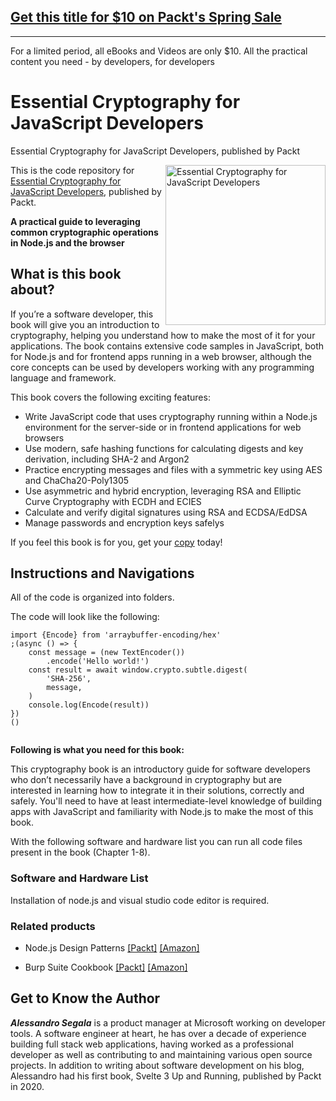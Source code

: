 ## [Get this title for $10 on Packt's Spring Sale](https://www.packt.com/B17148?utm_source=github&utm_medium=packt-github-repo&utm_campaign=spring_10_dollar_2022)
-----
For a limited period, all eBooks and Videos are only $10. All the practical content you need \- by developers, for developers

# Essential Cryptography for JavaScript Developers
Essential Cryptography for JavaScript Developers, published by Packt

<a href="https://www.packtpub.com/product/essential-cryptography-for-javascript-developers/9781801075336"><img src="https://static.packt-cdn.com/products/9781801075336/cover/smaller" alt="Essential Cryptography for JavaScript Developers" height="256px" align="right"></a>

This is the code repository for [Essential Cryptography for JavaScript Developers](https://www.packtpub.com/product/essential-cryptography-for-javascript-developers/9781801075336), published by Packt.

**A practical guide to leveraging common cryptographic operations in Node.js and the browser**

## What is this book about?
If you’re a software developer, this book will give you an introduction to cryptography, helping you understand how to make the most of it for your applications. The book contains extensive code samples in JavaScript, both for Node.js and for frontend apps running in a web browser, although the core concepts can be used by developers working with any programming language and framework.

This book covers the following exciting features: 
* Write JavaScript code that uses cryptography running within a Node.js environment for the server-side or in frontend applications for web browsers
* Use modern, safe hashing functions for calculating digests and key derivation, including SHA-2 and Argon2
* Practice encrypting messages and files with a symmetric key using AES and ChaCha20-Poly1305
* Use asymmetric and hybrid encryption, leveraging RSA and Elliptic Curve Cryptography with ECDH and ECIES
* Calculate and verify digital signatures using RSA and ECDSA/EdDSA
* Manage passwords and encryption keys safelys

If you feel this book is for you, get your [copy](https://www.amazon.com/Essential-Cryptography-JavaScript-Developers-cryptographic-dp-1801075336/dp/1801075336/ref=mt_other?_encoding=UTF8&me=&qid=) today!

## Instructions and Navigations
All of the code is organized into folders.

The code will look like the following:
```
import {Encode} from 'arraybuffer-encoding/hex'
;(async () => {
    const message = (new TextEncoder())
        .encode('Hello world!')
    const result = await window.crypto.subtle.digest(
        'SHA-256',
        message,
    )
    console.log(Encode(result))
})
()


```
**Following is what you need for this book:**

This cryptography book is an introductory guide for software developers who don’t necessarily have a background in cryptography but are interested in learning how to integrate it in their solutions, correctly and safely. You'll need to have at least intermediate-level knowledge of building apps with JavaScript and familiarity with Node.js to make the most of this book.

With the following software and hardware list you can run all code files present in the book (Chapter 1-8).

### Software and Hardware List

Installation  of node.js and visual studio code editor is required.

### Related products <Other books you may enjoy>
* Node.js Design Patterns [[Packt]](https://www.packtpub.com/product/node-js-design-patterns/9781783287314) [[Amazon]](https://www.amazon.in/Node-js-Design-Patterns-production-grade-applications/dp/1839214112/ref=asc_df_1839214112/?tag=googleshopdes-21&linkCode=df0&hvadid=397084287320&hvpos=&hvnetw=g&hvrand=2709659952117084373&hvpone=&hvptwo=&hvqmt=&hvdev=c&hvdvcmdl=&hvlocint=&hvlocphy=9303006&hvtargid=pla-932579373733&psc=1&ext_vrnc=hi)

* Burp Suite Cookbook [[Packt]](https://www.packtpub.com/product/burp-suite-cookbook/9781789531732) [[Amazon]](https://www.amazon.in/Burp-Suite-Cookbook-Practical-penetration/dp/178953173X/ref=asc_df_178953173X/?tag=googleshopdes-21&linkCode=df0&hvadid=396986908032&hvpos=&hvnetw=g&hvrand=12723002900432584008&hvpone=&hvptwo=&hvqmt=&hvdev=c&hvdvcmdl=&hvlocint=&hvlocphy=9303006&hvtargid=pla-562430560680&psc=1&ext_vrnc=hiC)

## Get to Know the Author
  
***Alessandro Segala*** is a product manager at Microsoft working on developer tools. A software engineer at heart, he has over a decade of experience building full stack web applications, having worked as a professional developer as well as contributing to and maintaining various open source projects. In addition to writing about software development on his blog, Alessandro had his first book, Svelte 3 Up and Running, published by Packt in 2020.


